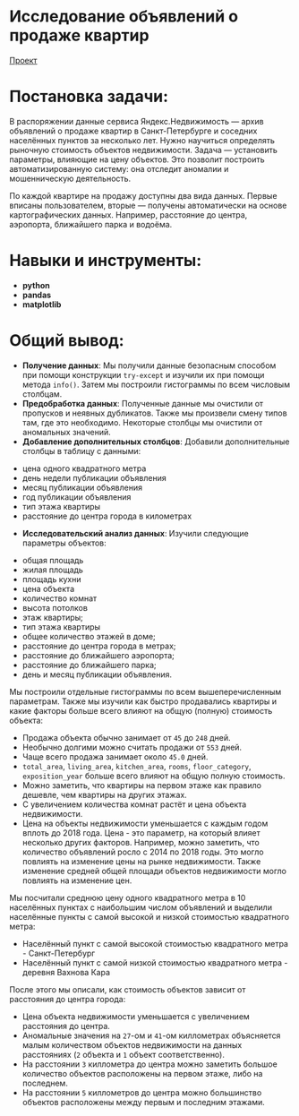 # Исследование объявлений о продаже квартир
[Проект](Яндекс.Практикум%20Проект%20№3%20Исследование%20объявлений%20о%20продаже%20квартир.ipynb)  
# Постановка задачи:    
В распоряжении данные сервиса Яндекс.Недвижимость — архив объявлений о продаже квартир в Санкт-Петербурге и соседних населённых пунктов за несколько лет. Нужно научиться определять рыночную стоимость объектов недвижимости. Задача — установить параметры, влияющие на цену объектов. Это позволит построить автоматизированную систему: она отследит аномалии и мошенническую деятельность. 

По каждой квартире на продажу доступны два вида данных. Первые вписаны пользователем, вторые — получены автоматически на основе картографических данных. Например, расстояние до центра, аэропорта, ближайшего парка и водоёма. 
# Навыки и инструменты:  
* **python**
* **pandas**
* **matplotlib**
# Общий вывод:  
- **Получение данных**:
Мы получили данные безопасным способом при помощи конструкции `try-except` и изучили их при помощи метода `info()`. Затем мы построили гистограммы по всем числовым столбцам.
- **Предобработка данных**:
Полученные данные мы очистили от пропусков и неявных дубликатов. Также мы произвели смену типов там, где это необходимо. Некоторые столбцы мы очистили от аномальных значений.
- **Добавление дополнительных столбцов**: Добавили дополнительные столбцы в таблицу с данными:
 * цена одного квадратного метра
 * день недели публикации объявления
 * месяц публикации объявления
 * год публикации объявления
 * тип этажа квартиры
 * расстояние до центра города в километрах
- **Исследовательский анализ данных**: Изучили следующие параметры объектов:
 * общая площадь
 * жилая площадь
 * площадь кухни
 * цена объекта
 * количество комнат
 * высота потолков
 * этаж квартиры;
 * тип этажа квартиры
 * общее количество этажей в доме;
 * расстояние до центра города в метрах;
 * расстояние до ближайшего аэропорта;
 * расстояние до ближайшего парка;
 * день и месяц публикации объявления.
 
 Мы построили отдельные гистограммы по всем вышеперечисленным параметрам. Также мы изучили как быстро продавались квартиры и какие факторы больше всего влияют на общую (полную) стоимость объекта:
 * Продажа объекта обычно занимает от `45` до `248` дней.
 * Необычно долгими можно считать продажи от `553` дней.
 * Чаще всего продажа занимает около `45.0` дней.
 * `total_area`, `living_area`, `kitchen_area`, `rooms`, `floor_category`, `exposition_year` больше всего влияют на общую полную стоимость. 
 * Можно заметить, что квартиры на первом этаже как правило дешевле, чем квартиры на других этажах.
 * С увеличением количества комнат растёт и цена объекта недвижимости.
 * Цена на объекты недвижимости уменьшается с каждым годом вплоть до 2018 года. Цена - это параметр, на который влияет несколько других факторов. Например, можно заметить, что количество объявлений росло с 2014 по 2018 годы. Это могло повлиять на изменение цены на рынке недвижимости. Также изменение средней общей площади объектов недвижимости могло повлиять на изменение цен.
 
 
 Мы посчитали среднюю цену одного квадратного метра в 10 населённых пунктах с наибольшим числом объявлений и выделили населённые пункты с самой высокой и низкой стоимостью квадратного метра:
 * Населённый пункт с самой высокой стоимостью квадратного метра - Санкт-Петербург
 * Населённый пункт с самой низкой стоимостью квадратного метра - деревня Вахнова Кара
 
 После этого мы описали, как стоимость объектов зависит от расстояния до центра города:
 * Цена объекта недвижимости уменьшается с увеличением расстояния до центра. 
 * Аномальные значения на `27`-ом и `41`-ом киллометрах объясняется малым количеством объектов недвижимости на данных расстояниях (`2` объекта и `1` объект соответственно).
 * На расстоянии `3` киллометра до центра можно заметить большое количество объектов расположены на первом этаже, либо на последнем.
 * На расстоянии `5` киллометров до центра можно большинство объектов расположены между первым и последним этажами.
 
